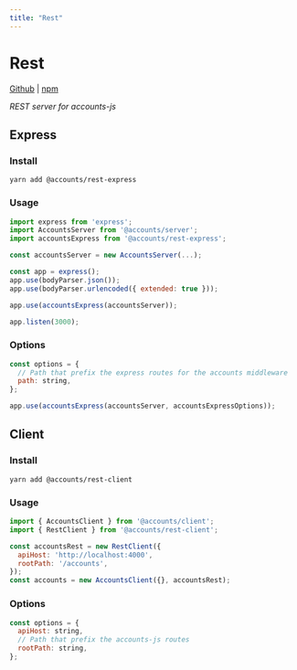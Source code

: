 ```yaml
---
title: "Rest"
---
```


# Rest

[Github](https://github.com/accounts-js/rest) |
[npm](https://www.npmjs.com/package/@accounts/rest-express)

_REST server for accounts-js_

## Express

### Install

```
yarn add @accounts/rest-express
```

### Usage

```javascript
import express from 'express';
import AccountsServer from '@accounts/server';
import accountsExpress from '@accounts/rest-express';

const accountsServer = new AccountsServer(...);

const app = express();
app.use(bodyParser.json());
app.use(bodyParser.urlencoded({ extended: true }));

app.use(accountsExpress(accountsServer));

app.listen(3000);
```

### Options

```javascript
const options = {
  // Path that prefix the express routes for the accounts middleware
  path: string,
};

app.use(accountsExpress(accountsServer, accountsExpressOptions));
```

## Client

### Install

```
yarn add @accounts/rest-client
```

### Usage

```javascript
import { AccountsClient } from '@accounts/client';
import { RestClient } from '@accounts/rest-client';

const accountsRest = new RestClient({
  apiHost: 'http://localhost:4000',
  rootPath: '/accounts',
});
const accounts = new AccountsClient({}, accountsRest);
```

### Options

```javascript
const options = {
  apiHost: string,
  // Path that prefix the accounts-js routes
  rootPath: string,
};
```
